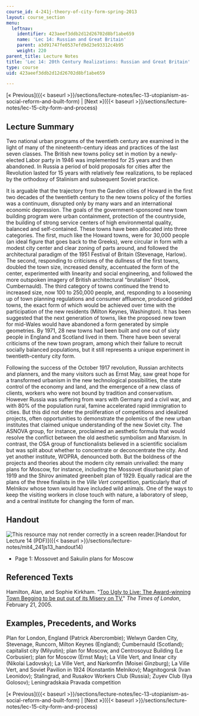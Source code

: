 ```yaml
---
course_id: 4-241j-theory-of-city-form-spring-2013
layout: course_section
menu:
  leftnav:
    identifier: 423aeef3ddb2d12d26702d8bf1abe659
    name: 'Lec 14: Russian and Great Britain'
    parent: a3d91747fe0537efd9d23e93312c4b95
    weight: 220
parent_title: Lecture Notes
title: 'Lec 14: 20th Century Realizations: Russian and Great Britain'
type: course
uid: 423aeef3ddb2d12d26702d8bf1abe659

---
```


[« Previous]({{< baseurl >}}/sections/lecture-notes/lec-13-utopianism-as-social-reform-and-built-form) | [Next »]({{< baseurl >}}/sections/lecture-notes/lec-15-city-form-and-process)

Lecture Summary
---------------

Two national urban programs of the twentieth century are examined in the light of many of the nineteenth-century ideas and practices of the last seven classes. The British new towns policy set in motion by a newly-elected Labor party in 1946 was implemented for 25 years and then abandoned. In Russia a period of bold proposals for cities after the Revolution lasted for 15 years with relatively few realizations, to be replaced by the orthodoxy of Stalinism and subsequent Soviet practice.

It is arguable that the trajectory from the Garden cities of Howard in the first two decades of the twentieth century to the new towns policy of the forties was a continuum, disrupted only by many wars and an international economic depression. The goals of the government-sponsored new town building program were urban containment, protection of the countryside, the building of strong service centers of high environmental quality, balanced and self-contained. These towns have been allocated into three categories. The first, much like the Howard towns, were for 30,000 people (an ideal figure that goes back to the Greeks), were circular in form with a modest city center and clear zoning of parts around, and followed the architectural paradigm of the 1951 Festival of Britain (Stevenage, Harlow). The second, responding to criticisms of the dullness of the first towns, doubled the town size, increased density, accentuated the form of the center, experimented with linearity and social engineering, and followed the more outspoken imagery of British architectural "brutalism" (Hook, Cumbernauld). The third category of towns continued the trend to increased size, now 100 to 250,000 people, and, responding to a loosening up of town planning regulations and consumer affluence, produced gridded towns, the exact form of which would be achieved over time with the participation of the new residents (Milton Keynes, Washington). It has been suggested that the next generation of towns, like the proposed new town for mid-Wales would have abandoned a form generated by simple geometries. By 1971, 28 new towns had been built and one out of sixty people in England and Scotland lived in them. There have been several criticisms of the new town program, among which their failure to recruit socially balanced populations, but it still represents a unique experiment in twentieth-century city form.

Following the success of the October 1917 revolution, Russian architects and planners, and the many visitors such as Ernst May, saw great hope for a transformed urbanism in the new technological possibilities, the state control of the economy and land, and the emergence of a new class of clients, workers who were not bound by tradition and conservatism. However Russia was suffering from wars with Germany and a civil war, and with 80% of the population rural, famine accelerated rapid immigration to cities. But this did not deter the proliferation of competitions and idealized projects, often opportunities to demonstrate the polemics of the new urban institutes that claimed unique understanding of the new Soviet city. The ASNOVA group, for instance, proclaimed an aesthetic formula that would resolve the conflict between the old aesthetic symbolism and Marxism. In contrast, the OSA group of functionalists believed in a scientific socialism but was split about whether to concentrate or deconcentrate the city. And yet another institute, WOPRA, denounced both. But the boldness of the projects and theories about the modern city remain unrivalled: the many plans for Moscow, for instance, including the Mossovet disurbanist plan of 1919 and the Shirov animated greenbelt plan of 1929. Equally radical are the plans of the three finalists in the _Ville Vert_ competition, particularly that of Melnikov whose town would have included wild animals. One of the ways to keep the visiting workers in close touch with nature, a laboratory of sleep, and a central institute for changing the form of man.

Handout
-------

![This resource may not render correctly in a screen reader.](/images/inacessible.gif)[Handout for Lecture 14 (PDF)]({{< baseurl >}}/sections/lecture-notes/mit4_241js13_handout14)

*   Page 1: Mossovet and Sakulin plans for Moscow

Referenced Texts
----------------

Hamilton, Alan, and Sophie Kirkham. "[Too Ugly to Live: The Award-winning Town Begging to be put out of its Misery on TV](http://www.thetimes.co.uk/tto/news/uk/article1932490.ece)," _The Times of London_, February 21, 2005.

Examples, Precedents, and Works
-------------------------------

Plan for London, England (Patrick Abercrombie); Welwyn Garden City, Stevenage, Runcorn, Milton Keynes (England); Cumbernauld (Scotland); capitalist city (Milyutin); plan for Moscow, and Centrosoyuz Building (Le Corbusier); plan for Moscow (Ernst May); La Ville Vert, and linear city (Nikolai Ladovsky); La Ville Vert, and Narkomfin (Moisei Ginzburg); La Ville Vert, and Soviet Pavilion in 1924 (Konstantin Melnikov); Magnitogorsk (Ivan Leonidov); Stalingrad, and Rusakov Workers Club (Russia); Zuyev Club (Ilya Golosov); Leningradskaia Pravada competition

[« Previous]({{< baseurl >}}/sections/lecture-notes/lec-13-utopianism-as-social-reform-and-built-form) | [Next »]({{< baseurl >}}/sections/lecture-notes/lec-15-city-form-and-process)